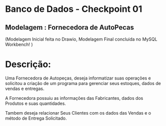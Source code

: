 # Banco de Dados - Checkpoint 01
## Modelagem : Fornecedora de AutoPecas
(Modelagem Inicial feita no Drawio, Modelagem Final concluida no MySQL Workbench! )

# Descrição: 

Uma Fornecedora de Autopeças, deseja informatizar suas operações e solicitou a criação de um programa para gerenciar seus estoques, dados de vendas e entregas.

A Fornecedora possuiu as informações das Fabricantes, dados dos Produtos e suas quantidades.

Tambem deseja relacionar Seus Clientes com os dados das Vendas e o método de Entrega Solicitado.